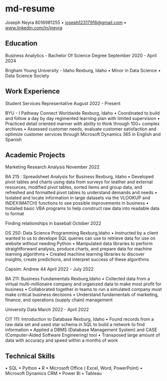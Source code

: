 # md-resume

Joseph Neyra
8016981255 • joseph12317916@gmail.com • www.linkedin.com/in/jneyra

## Education
	
Business Analytics - Bachelor Of Science Degree	September 2020 - April 2024
	
Brigham Young University - Idaho	Rexburg, Idaho
•	Minor in Data Science 
•	Data Science Society
 
## Work Experience
	
Student Services Representative	August 2022 - Present
	
BYU - I Pathway Connect Worldwide	Rexburg, Idaho
•	Coordinated to build and follow a day by day regimented learning plan with limited supervision
•	Practiced detail oriented manner with ability to think through 100+ complex archives
•	Assessed customer needs, evaluate customer satisfaction and optimize customer services through Microsoft Dynamics 365 in English and Spanish
 
## Academic Projects
	
Marketing Research Analysis	November 2022
	
BA 215 : Spreadsheet Analysis for Business	Rexburg, Idaho
•	Developed pivot tables and charts using data from surveys for teather and external resources, modified pivot tables, sorted items and group data, and refreshed and formatted pivot tables to understand demands and needs
•	Isolated and locate information in large datasets via the VLOOKUP and  INDEX(MATCH) functions to see possible improvements in business
•	Installed basic VBA programs to help construct raw data into readable data to format
	
Finding relationships in baseball	October 2022
	
DS 250: Data Science Programming	Rexburg,Idaho
•	Instructed by a client wanted to us to develope SQL queries can use to retrieve data for use on website without needing Python
•	Manipulated data libraries to perform straightforward analysis, produce charts, and prepare data for machine learning algorithms
•	Created machine learning libraries to discover insights, create predictions, and interpret success of these algorithms
	
Capsim: Andrew 44	April 2022 - July 2022
	
BA 211: Business Fundamentals	Rexburg,Idaho
•	Collected data from a virtual multi-millionaire company and organized data to make most profit for business
•	Collaborated together in teams to run a simulated company must make critical business decisions
•	Understand fundamentals of marketing, finance, and operations (supply chain) management
	
University Data	March 2022 - April 2022
	
CIT 111: Introduction to Database	Rexburg, Idaho
•	Found records from a raw data set and used star schema in SQL to build a network to find information
•	Applied a DBMS (Database Management System) and CASE (Computer-Aided Software Engineering) tool
•	Transposed large amount of data with accuracy and speed within a months of work
 
## Technical Skills
•	SQL
•	Python
•	R
•	Microsoft Office ( Excel, Word, PowerPoint)
•	Microsoft Dynamics CRM
•	Power Bi
•	Tableau
